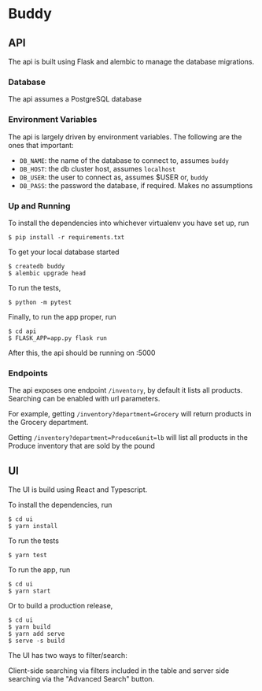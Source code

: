 # Buddy

## API
The api is built using Flask and alembic to manage the database migrations.

### Database
The api assumes a PostgreSQL database

### Environment Variables
The api is largely driven by environment variables. The following are the ones
that important:

* `DB_NAME`: the name of the database to connect to, assumes `buddy`
* `DB_HOST`: the db cluster host, assumes `localhost`
* `DB_USER`: the user to connect as, assumes $USER or, `buddy`
* `DB_PASS`: the password the database, if required. Makes no assumptions

### Up and Running

To install the dependencies into whichever virtualenv you have set up, run

```
$ pip install -r requirements.txt
```

To get your local database started

```
$ createdb buddy
$ alembic upgrade head
```

To run the tests,

```
$ python -m pytest
```

Finally, to run the app proper, run

```
$ cd api
$ FLASK_APP=app.py flask run
```

After this, the api should be running on :5000

### Endpoints
The api exposes one endpoint `/inventory`, by default it lists all products.
Searching can be enabled with url parameters.

For example, getting `/inventory?department=Grocery` will return products in the
Grocery department.

Getting `/inventory?department=Produce&unit=lb` will list all products in the
Produce inventory that are sold by the pound

## UI
The UI is build using React and Typescript.

To install the dependencies, run

```
$ cd ui
$ yarn install
```

To run the tests

```
$ yarn test
````

To run the app, run

```
$ cd ui
$ yarn start
```

Or to build a production release,

```
$ cd ui
$ yarn build
$ yarn add serve
$ serve -s build
```

The UI has two ways to filter/search:

Client-side searching via filters included in the table and server side
searching via the "Advanced Search" button.
